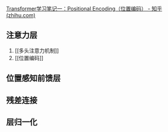 [Transformer学习笔记一：Positional Encoding（位置编码） - 知乎 (zhihu.com)](https://zhuanlan.zhihu.com/p/454482273)


## 注意力层
1. [[多头注意力机制]]
2. [[位置编码]]
## 位置感知前馈层
## 残差连接
## 层归一化